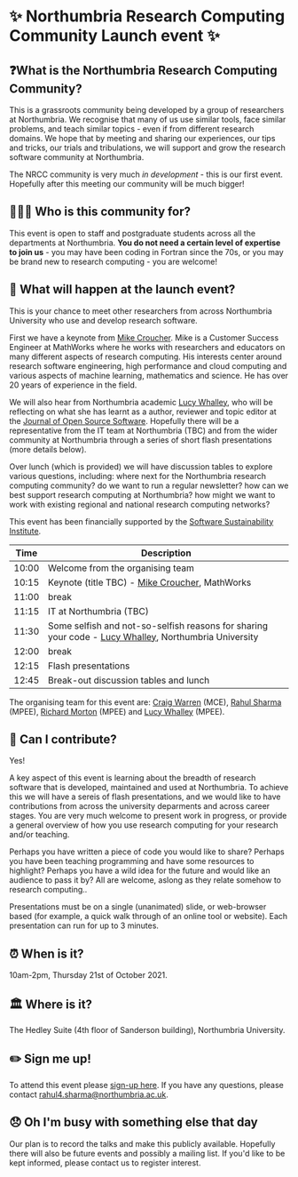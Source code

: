 # ✨ Northumbria Research Computing Community Launch event ✨

## ❓What is the Northumbria Research Computing Community?

This is a grassroots community being developed by a group of researchers at Northumbria. We recognise that many of us use similar tools, face similar problems, and teach similar topics - even if from different research domains. We hope that by meeting and sharing our experiences, our tips and tricks, our trials and tribulations, we will support and grow the research software community at Northumbria. 

The NRCC community is very much *in development* - this is our first event. Hopefully after this meeting our community will be much bigger!

## 🧑‍🤝‍🧑 Who is this community for? 

This event is open to staff and postgraduate students across all the departments at Northumbria. **You do not need a certain level of expertise to join us** - you may have been coding in Fortran since the 70s, or you may be brand new to research computing - you are welcome! 

## 🚀 What will happen at the launch event?

This is your chance to meet other researchers from across Northumbria University who use and develop research software. 

First we have a keynote from [Mike Croucher](https://walkingrandomly.com/?page_id=2). Mike is a Customer Success Engineer at MathWorks where he works with researchers and educators on many different aspects of research computing. His interests center around research software engineering, high performance and cloud computing and various aspects of machine learning, mathematics and science. He has over 20 years of experience in the field.

We will also hear from Northumbria academic [Lucy Whalley](https://lucydot.github.io), who will be reflecting on what she has learnt as a author, reviewer and topic editor at the [Journal of Open Source Software](https://joss.theoj.org). Hopefully there will be a representative from the IT team at Northumbria (TBC) and from the wider community at Northumbria through a series of short flash presentations (more details below).

Over lunch (which is provided) we will have discussion tables to explore various questions, including: where next for the Northumbria research computing community? do we want to run a regular newsletter? how can we best support research computing at Northumbria? how might we want to work with existing regional and national research computing networks?

This event has been financially supported by the [Software Sustainability Institute](https://www.software.ac.uk/).

| Time | Description | 
|-----|-----|
| 10:00 | Welcome from the organising team |
| 10:15 | Keynote (title TBC) - [Mike Croucher](https://walkingrandomly.com/?page_id=2), MathWorks |
| 11:00 | break |
|11:15 | IT at Northumbria (TBC) |
|11:30 | Some selfish and not-so-selfish reasons for sharing your code - [Lucy Whalley](https://lucydot.github.io), Northumbria University |
| 12:00 | break | 
| 12:15 | Flash presentations | 
| 12:45 | Break-out discussion tables and lunch | 

The organising team for this event are: [Craig Warren](https://www.northumbria.ac.uk/about-us/our-staff/w/craig-warren/) (MCE), [Rahul Sharma](https://es.linkedin.com/in/rahul-sharma-737075b2) (MPEE), [Richard Morton](https://www.northumbria.ac.uk/about-us/our-staff/m/richard-morton/) (MPEE) and [Lucy Whalley](https://lucydot.github.io) (MPEE). 

## 📢 Can I contribute? 

Yes! 

A key aspect of this event is learning about the breadth of research software that is developed, maintained and used at Northumbria. To achieve this we will have a sereis of flash presentations, and we would like to have contributions from across the university deparments and across career stages. You are very much welcome to present work in progress, or provide a general overview of how you use research computing for your research and/or teaching.

Perhaps you have written a piece of code you would like to share? Perhaps you have been teaching programming and have some resources to highlight? Perhaps you have a wild idea for the future and would like an audience to pass it by? All are welcome, aslong as they relate somehow to research computing..

Presentations must be on a single (unanimated) slide, or web-browser based (for example, a quick walk through of an online tool or website). Each presentation can run for up to 3 minutes.

## ⏰ When is it? 

10am-2pm, Thursday 21st of October 2021.

## 🏛️ Where is it? 

The Hedley Suite (4th floor of Sanderson building), Northumbria University.

## ✏️ Sign me up! 

To attend this event please [sign-up here](https://forms.office.com/r/qWrtELfdtH). If you have any questions, please contact [rahul4.sharma@northumbria.ac.uk](mailto:rahul4.sharma@northumbria.ac.uk).

## 😞 Oh I'm busy with something else that day

Our plan is to record the talks and make this publicly available. Hopefully there will also be future events and possibly a mailing list.  If you'd like to be kept informed, please contact us to register interest.

